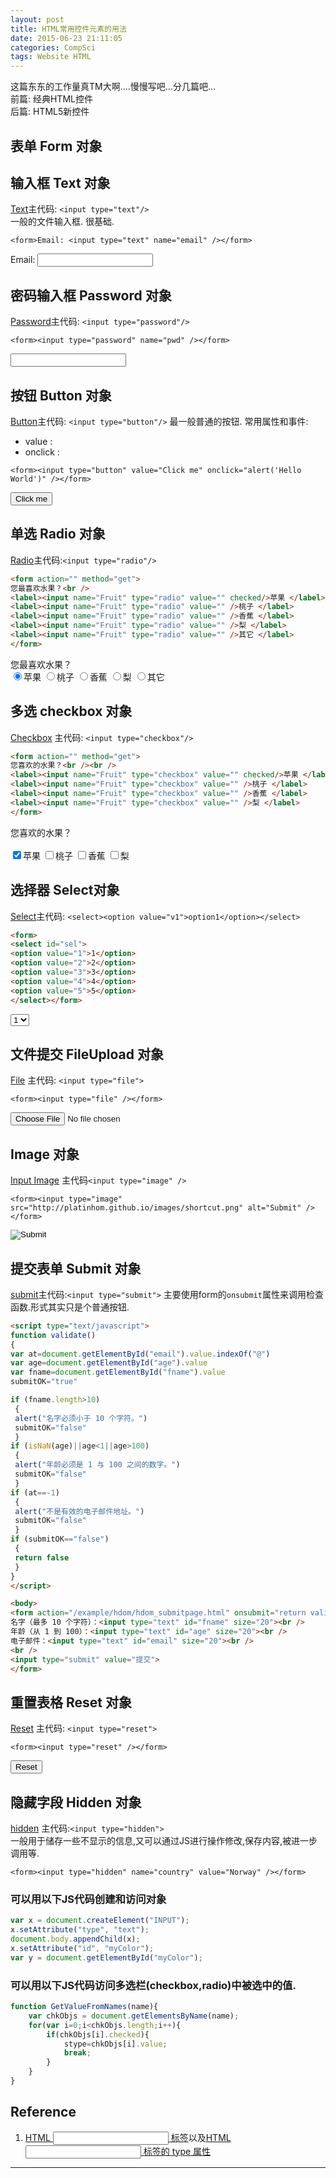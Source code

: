 ```yaml
---
layout: post
title: HTML常用控件元素的用法
date: 2015-06-23 21:11:05
categories: CompSci
tags: Website HTML
---
```


这篇东东的工作量真TM大啊....慢慢写吧...分几篇吧...  
前篇: 经典HTML控件  
后篇: HTML5新控件  

## 表单 Form 对象

## 输入框 Text 对象
[Text](http://www.w3school.com.cn/jsref/dom_obj_text.asp)主代码: `<input type="text"/>`   
一般的文件输入框. 很基础. 

`<form>Email: <input type="text" name="email" /></form>`

<form>Email: <input type="text" name="email" /></form>

## 密码输入框 Password 对象
[Password](http://www.w3school.com.cn/jsref/dom_obj_password.asp)主代码: `<input type="password"/>`

`<form><input type="password" name="pwd" /></form>`

<form><input type="password" name="pwd" /></form>

## 按钮 Button 对象
[Button](http://www.w3school.com.cn/jsref/dom_obj_button.asp)主代码: `<input type="button"/>`
最一般普通的按钮. 常用属性和事件:
- value :
- onclick :

`<form><input type="button" value="Click me" onclick="alert('Hello World')" /></form>`

<form><input type="button" value="Click me" onclick="alert('Hello World')" /></form>

## 单选 Radio 对象
[Radio](http://www.w3school.com.cn/jsref/dom_obj_radio.asp)主代码:`<input type="radio"/>`

~~~ html
<form action="" method="get"> 
您最喜欢水果？<br />
<label><input name="Fruit" type="radio" value="" checked/>苹果 </label> 
<label><input name="Fruit" type="radio" value="" />桃子 </label> 
<label><input name="Fruit" type="radio" value="" />香蕉 </label> 
<label><input name="Fruit" type="radio" value="" />梨 </label> 
<label><input name="Fruit" type="radio" value="" />其它 </label> 
</form> 
~~~


<form action="" method="get"> 您最喜欢水果？<br /><label><input name="Fruit" type="radio" value="" checked/>苹果 </label><label><input name="Fruit" type="radio" value="" />桃子</label> <label><input name="Fruit" type="radio" value="" />香蕉 </label> <label><input name="Fruit" type="radio" value="" />梨 </label> <label><input name="Fruit" type="radio" value="" />其它 </label> </form> 


## 多选 checkbox 对象
[Checkbox](http://www.w3school.com.cn/jsref/dom_obj_checkbox.asp) 主代码: `<input type="checkbox"/>`

~~~ html
<form action="" method="get"> 
您喜欢的水果？<br /><br /> 
<label><input name="Fruit" type="checkbox" value="" checked/>苹果 </label> 
<label><input name="Fruit" type="checkbox" value="" />桃子 </label> 
<label><input name="Fruit" type="checkbox" value="" />香蕉 </label> 
<label><input name="Fruit" type="checkbox" value="" />梨 </label> 
</form> 
~~~

<form action="" method="get"> 您喜欢的水果？<br /><br /> <label><input name="Fruit" type="checkbox" value="" checked/>苹果 </label> <label><input name="Fruit" type="checkbox" value="" />桃子 </label> <label><input name="Fruit" type="checkbox" value="" />香蕉 </label> <label><input name="Fruit" type="checkbox" value="" />梨 </label> </form> 


## 选择器 Select对象
[Select](http://www.w3school.com.cn/jsref/dom_obj_select.asp)主代码: `<select><option value="v1">option1</option></select>`

~~~ html
<form>
<select id="sel">
<option value="1">1</option>
<option value="2">2</option>
<option value="3">3</option>
<option value="4">4</option>
<option value="5">5</option>
</select></form>
~~~

<form><select id="sel"><option value="1">1</option><option value="2">2</option><option value="3">3</option><option value="4">4</option><option value="5">5</option></select></form>

## 文件提交 FileUpload 对象
[File](http://www.w3school.com.cn/jsref/dom_obj_fileupload.asp) 主代码: `<input type="file">` 

`<form><input type="file" /></form>`

<form><input type="file" /></form>

## Image 对象
[Input Image](http://www.w3school.com.cn/jsref/dom_obj_input_image.asp) 主代码`<input type="image" />`

`<form><input type="image" src="http://platinhom.github.io/images/shortcut.png" alt="Submit" /></form>`

<form><input type="image" src="http://platinhom.github.io/images/shortcut.png" alt="Submit" /></form>

## 提交表单 Submit 对象
[submit](http://www.w3school.com.cn/jsref/dom_obj_submit.asp)主代码:`<input type="submit">`   主要使用form的`onsubmit`属性来调用检查函数.形式其实只是个普通按钮.

~~~ html
<script type="text/javascript">
function validate()
{
var at=document.getElementById("email").value.indexOf("@")
var age=document.getElementById("age").value
var fname=document.getElementById("fname").value
submitOK="true"

if (fname.length>10)
 {
 alert("名字必须小于 10 个字符。")
 submitOK="false"
 }
if (isNaN(age)||age<1||age>100)
 {
 alert("年龄必须是 1 与 100 之间的数字。")
 submitOK="false"
 }
if (at==-1) 
 {
 alert("不是有效的电子邮件地址。")
 submitOK="false"
 }
if (submitOK=="false")
 {
 return false
 }
}
</script>

<body>
<form action="/example/hdom/hdom_submitpage.html" onsubmit="return validate()">
名字（最多 10 个字符）：<input type="text" id="fname" size="20"><br />
年龄（从 1 到 100）：<input type="text" id="age" size="20"><br />
电子邮件：<input type="text" id="email" size="20"><br />
<br />
<input type="submit" value="提交"> 
</form>
~~~

## 重置表格 Reset 对象
[Reset](http://www.w3school.com.cn/jsref/dom_obj_reset.asp) 主代码: `<input type="reset"> `

`<form><input type="reset" /></form>`

<form><input type="reset" /></form>

## 隐藏字段 Hidden 对象
[hidden](http://www.w3school.com.cn/jsref/dom_obj_hidden.asp) 主代码:`<input type="hidden">`  
一般用于储存一些不显示的信息,又可以通过JS进行操作修改,保存内容,被进一步调用等.  

`<form><input type="hidden" name="country" value="Norway" /></form>`

<form><input type="hidden" name="country" value="Norway" /></form>


### 可以用以下JS代码创建和访问对象

~~~ javascript
var x = document.createElement("INPUT");
x.setAttribute("type", "text");
document.body.appendChild(x);
x.setAttribute("id", "myColor");
var y = document.getElementById("myColor");
~~~

### 可以用以下JS代码访问多选栏(checkbox,radio)中被选中的值.

~~~ javascript
function GetValueFromNames(name){
	var chkObjs = document.getElementsByName(name);
    for(var i=0;i<chkObjs.length;i++){
        if(chkObjs[i].checked){
            stype=chkObjs[i].value;
            break;
        }
    }
}
~~~

## Reference
1. [HTML <input> 标签](http://www.w3school.com.cn/tags/tag_input.asp)以及[HTML <input> 标签的 type 属性](http://www.w3school.com.cn/tags/att_input_type.asp)

---
